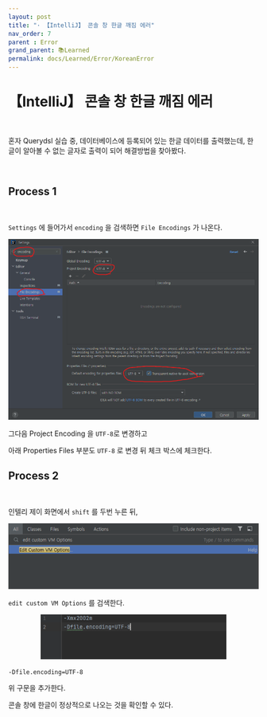 ```yaml
---
layout: post
title: "· 【IntelliJ】 콘솔 창 한글 깨짐 에러"
nav_order: 7
parent : Error
grand_parent: 📚Learned
permalink: docs/Learned/Error/KoreanError
---
```



# 【IntelliJ】 콘솔 창 한글 깨짐 에러

<br>

혼자 Querydsl 실습 중, 데이터베이스에 등록되어 있는 한글 데이터를 출력했는데, 한글이 알아볼 수 없는 글자로 출력이 되어 해결방법을 찾아봤다.

<br>


## Process 1

<br>

`Settings` 에 들어가서 `encoding` 을 검색하면 `File Encodings` 가 나온다.

<p align="center">
<img src="https://raw.githubusercontent.com/buinq/imageServer/main/img/image-20221202023800896.png" alt="image-20221202023800896" style="zoom:80%;" />
</p>


그다음 Project Encoding 을 `UTF-8`로 변경하고

아래 Properties Files 부분도 `UTF-8` 로 변경 뒤 체크 박스에 체크한다.





## Process 2

<br>

인텔리 제이 화면에서 `shift` 를 두번 누른 뒤,


<p align="center">
<img src="https://raw.githubusercontent.com/buinq/imageServer/main/img/image-20221202023526299.png" alt="image-20221202023526299" style="zoom:80%;" />
</p>


`edit custom VM Options` 를 검색한다.


<p align="center">
<img src="https://raw.githubusercontent.com/buinq/imageServer/main/img/image-20221202023618608.png" alt="image-20221202023618608" style="zoom:80%;" />
</p>

```
-Dfile.encoding=UTF-8
```

위 구문을 추가한다.



콘솔 창에 한글이 정상적으로 나오는 것을 확인할 수 있다.
